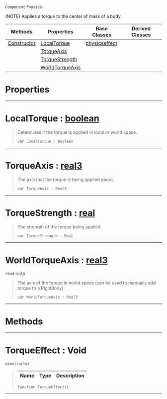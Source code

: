  `Component` `Physics`



(NOTE) Applies a torque to the center of mass of a body.

|Methods|Properties|Base Classes|Derived Classes|
|---|---|---|---|
|[ Constructor](https://github.com/ZilchEngine/ZilchDocs/blob/master/code_reference/class_reference/torqueeffect.md#torqueeffect-void)|[ LocalTorque](https://github.com/ZilchEngine/ZilchDocs/blob/master/code_reference/class_reference/torqueeffect.md#localtorque-zilch-engine)|[physicseffect](https://github.com/ZilchEngine/ZilchDocs/blob/master/code_reference/class_reference/physicseffect.md)| |
| |[ TorqueAxis](https://github.com/ZilchEngine/ZilchDocs/blob/master/code_reference/class_reference/torqueeffect.md#torqueaxis-zilch-engine-d)| | |
| |[ TorqueStrength](https://github.com/ZilchEngine/ZilchDocs/blob/master/code_reference/class_reference/torqueeffect.md#torquestrength-zilch-engi)| | |
| |[ WorldTorqueAxis](https://github.com/ZilchEngine/ZilchDocs/blob/master/code_reference/class_reference/torqueeffect.md#worldtorqueaxis-zilch-eng)| | |


 #  Properties


---  
 #  LocalTorque : [boolean](https://github.com/ZilchEngine/ZilchDocs/blob/master/code_reference/nada_base_types/boolean.md)

> Determines if the torque is applied in local or world space.
> ``` lang=cpp, name=Nada
> var LocalTorque : Boolean


---  
 #  TorqueAxis : [real3](https://github.com/ZilchEngine/ZilchDocs/blob/master/code_reference/nada_base_types/real3.md)

> The axis that the torque is being applied about.
> ``` lang=cpp, name=Nada
> var TorqueAxis : Real3


---  
 #  TorqueStrength : [real](https://github.com/ZilchEngine/ZilchDocs/blob/master/code_reference/nada_base_types/real.md)

> The strength of the torque being applied.
> ``` lang=cpp, name=Nada
> var TorqueStrength : Real


---  
 #  WorldTorqueAxis : [real3](https://github.com/ZilchEngine/ZilchDocs/blob/master/code_reference/nada_base_types/real3.md)

 `read-only`

> The axis of the torque in world space (can be used to manually add torque to a RigidBody).
> ``` lang=cpp, name=Nada
> var WorldTorqueAxis : Real3


---  
 #  Methods


---  
 #  TorqueEffect : Void

 `constructor`

> 
> |Name|Type|Description|
> |---|---|---|
> ``` lang=cpp, name=Nada
> function TorqueEffect()
> ``` 


---  
 

 
